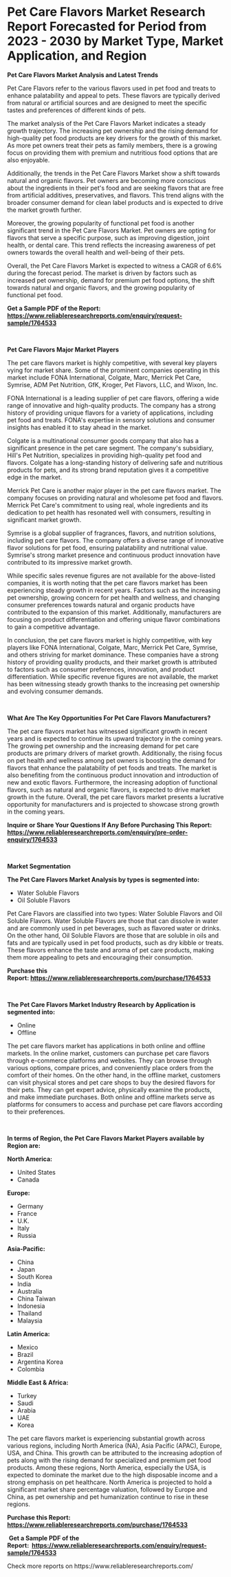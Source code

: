 <p><h1>Pet Care Flavors Market Research Report Forecasted for Period from 2023 -  2030 by Market Type, Market Application, and Region</h1></p><p><strong>Pet Care Flavors Market Analysis and Latest Trends</strong></p>
<p><p>Pet Care Flavors refer to the various flavors used in pet food and treats to enhance palatability and appeal to pets. These flavors are typically derived from natural or artificial sources and are designed to meet the specific tastes and preferences of different kinds of pets.</p><p>The market analysis of the Pet Care Flavors Market indicates a steady growth trajectory. The increasing pet ownership and the rising demand for high-quality pet food products are key drivers for the growth of this market. As more pet owners treat their pets as family members, there is a growing focus on providing them with premium and nutritious food options that are also enjoyable.</p><p>Additionally, the trends in the Pet Care Flavors Market show a shift towards natural and organic flavors. Pet owners are becoming more conscious about the ingredients in their pet's food and are seeking flavors that are free from artificial additives, preservatives, and flavors. This trend aligns with the broader consumer demand for clean label products and is expected to drive the market growth further.</p><p>Moreover, the growing popularity of functional pet food is another significant trend in the Pet Care Flavors Market. Pet owners are opting for flavors that serve a specific purpose, such as improving digestion, joint health, or dental care. This trend reflects the increasing awareness of pet owners towards the overall health and well-being of their pets.</p><p>Overall, the Pet Care Flavors Market is expected to witness a CAGR of 6.6% during the forecast period. The market is driven by factors such as increased pet ownership, demand for premium pet food options, the shift towards natural and organic flavors, and the growing popularity of functional pet food.</p></p>
<p><strong>Get a Sample PDF of the Report:&nbsp; <a href="https://www.reliableresearchreports.com/enquiry/request-sample/1764533">https://www.reliableresearchreports.com/enquiry/request-sample/1764533</a></strong></p>
<p>&nbsp;</p>
<p><strong>Pet Care Flavors Major Market Players</strong></p>
<p><p>The pet care flavors market is highly competitive, with several key players vying for market share. Some of the prominent companies operating in this market include FONA International, Colgate, Marc, Merrick Pet Care, Symrise, ADM Pet Nutrition, GfK, Kroger, Pet Flavors, LLC, and Wixon, Inc.</p><p>FONA International is a leading supplier of pet care flavors, offering a wide range of innovative and high-quality products. The company has a strong history of providing unique flavors for a variety of applications, including pet food and treats. FONA's expertise in sensory solutions and consumer insights has enabled it to stay ahead in the market.</p><p>Colgate is a multinational consumer goods company that also has a significant presence in the pet care segment. The company's subsidiary, Hill's Pet Nutrition, specializes in providing high-quality pet food and flavors. Colgate has a long-standing history of delivering safe and nutritious products for pets, and its strong brand reputation gives it a competitive edge in the market.</p><p>Merrick Pet Care is another major player in the pet care flavors market. The company focuses on providing natural and wholesome pet food and flavors. Merrick Pet Care's commitment to using real, whole ingredients and its dedication to pet health has resonated well with consumers, resulting in significant market growth.</p><p>Symrise is a global supplier of fragrances, flavors, and nutrition solutions, including pet care flavors. The company offers a diverse range of innovative flavor solutions for pet food, ensuring palatability and nutritional value. Symrise's strong market presence and continuous product innovation have contributed to its impressive market growth.</p><p>While specific sales revenue figures are not available for the above-listed companies, it is worth noting that the pet care flavors market has been experiencing steady growth in recent years. Factors such as the increasing pet ownership, growing concern for pet health and wellness, and changing consumer preferences towards natural and organic products have contributed to the expansion of this market. Additionally, manufacturers are focusing on product differentiation and offering unique flavor combinations to gain a competitive advantage.</p><p>In conclusion, the pet care flavors market is highly competitive, with key players like FONA International, Colgate, Marc, Merrick Pet Care, Symrise, and others striving for market dominance. These companies have a strong history of providing quality products, and their market growth is attributed to factors such as consumer preferences, innovation, and product differentiation. While specific revenue figures are not available, the market has been witnessing steady growth thanks to the increasing pet ownership and evolving consumer demands.</p></p>
<p>&nbsp;</p>
<p><strong>What Are The Key Opportunities For Pet Care Flavors Manufacturers?</strong></p>
<p><p>The pet care flavors market has witnessed significant growth in recent years and is expected to continue its upward trajectory in the coming years. The growing pet ownership and the increasing demand for pet care products are primary drivers of market growth. Additionally, the rising focus on pet health and wellness among pet owners is boosting the demand for flavors that enhance the palatability of pet foods and treats. The market is also benefiting from the continuous product innovation and introduction of new and exotic flavors. Furthermore, the increasing adoption of functional flavors, such as natural and organic flavors, is expected to drive market growth in the future. Overall, the pet care flavors market presents a lucrative opportunity for manufacturers and is projected to showcase strong growth in the coming years.</p></p>
<p><strong>Inquire or Share Your Questions If Any Before Purchasing This Report: <a href="https://www.reliableresearchreports.com/enquiry/pre-order-enquiry/1764533">https://www.reliableresearchreports.com/enquiry/pre-order-enquiry/1764533</a></strong></p>
<p>&nbsp;</p>
<p><strong>Market Segmentation</strong></p>
<p><strong>The Pet Care Flavors Market Analysis by types is segmented into:</strong></p>
<p><ul><li>Water Soluble Flavors</li><li>Oil Soluble Flavors</li></ul></p>
<p><p>Pet Care Flavors are classified into two types: Water Soluble Flavors and Oil Soluble Flavors. Water Soluble Flavors are those that can dissolve in water and are commonly used in pet beverages, such as flavored water or drinks. On the other hand, Oil Soluble Flavors are those that are soluble in oils and fats and are typically used in pet food products, such as dry kibble or treats. These flavors enhance the taste and aroma of pet care products, making them more appealing to pets and encouraging their consumption.</p></p>
<p><strong>Purchase this Report:&nbsp;<a href="https://www.reliableresearchreports.com/purchase/1764533">https://www.reliableresearchreports.com/purchase/1764533</a></strong></p>
<p>&nbsp;</p>
<p><strong>The Pet Care Flavors Market Industry Research by Application is segmented into:</strong></p>
<p><ul><li>Online</li><li>Offline</li></ul></p>
<p><p>The pet care flavors market has applications in both online and offline markets. In the online market, customers can purchase pet care flavors through e-commerce platforms and websites. They can browse through various options, compare prices, and conveniently place orders from the comfort of their homes. On the other hand, in the offline market, customers can visit physical stores and pet care shops to buy the desired flavors for their pets. They can get expert advice, physically examine the products, and make immediate purchases. Both online and offline markets serve as platforms for consumers to access and purchase pet care flavors according to their preferences.</p></p>
<p>&nbsp;</p>
<p><strong>In terms of Region, the Pet Care Flavors Market Players available by Region are:</strong></p>
<p>
    <p> <strong> North America: </strong>
        <ul>
            <li>United States</li>
            <li>Canada</li>
        </ul>
        </p> 
    <p> <strong> Europe: </strong>
        <ul>
            <li>Germany</li>
            <li>France</li>
            <li>U.K.</li>
            <li>Italy</li>
            <li>Russia</li>
        </ul>
        </p> 
    <p> <strong> Asia-Pacific: </strong>
        <ul>
            <li>China</li>
            <li>Japan</li>
            <li>South Korea</li>
            <li>India</li>
            <li>Australia</li>
            <li>China Taiwan</li>
            <li>Indonesia</li>
            <li>Thailand</li>
            <li>Malaysia</li>
        </ul>
        </p> 
    <p> <strong> Latin America: </strong>
        <ul>
            <li>Mexico</li>
            <li>Brazil</li>
            <li>Argentina Korea</li>
            <li>Colombia</li>
        </ul>
        </p> 
    <p> <strong> Middle East & Africa: </strong>
        <ul>
            <li>Turkey</li>
            <li>Saudi</li>
            <li>Arabia</li>
            <li>UAE</li>
            <li>Korea</li>
        </ul>
    </p>
    </p>
<p><p>The pet care flavors market is experiencing substantial growth across various regions, including North America (NA), Asia Pacific (APAC), Europe, USA, and China. This growth can be attributed to the increasing adoption of pets along with the rising demand for specialized and premium pet food products. Among these regions, North America, especially the USA, is expected to dominate the market due to the high disposable income and a strong emphasis on pet healthcare. North America is projected to hold a significant market share percentage valuation, followed by Europe and China, as pet ownership and pet humanization continue to rise in these regions.</p></p>
<p><strong>Purchase this Report: <a href="https://www.reliableresearchreports.com/purchase/1764533">https://www.reliableresearchreports.com/purchase/1764533</a></strong></p>
<p>&nbsp;<strong>Get a Sample PDF of the Report:&nbsp;&nbsp;<a href="https://www.reliableresearchreports.com/enquiry/request-sample/1764533">https://www.reliableresearchreports.com/enquiry/request-sample/1764533</a></strong></p>
<p><strong></strong></p>
<p>Check more reports on https://www.reliableresearchreports.com/</p>